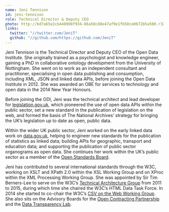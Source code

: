 ```yaml
---
name: Jeni Tennison
id: jeni-tennison
role: Technical Director & Deputy CEO
photo: http://bd7a65e2cb448908f934-86a50c88e47af9e1fb58ce0672b5a500.r32.cf3.rackcdn.com/uploads/assets/8e/22/528e225af362be664f00006e/square_Jeni-Tennison-GRS_7892-square-monochrome.jpg
links:
  twitter: "//twitter.com/JeniT"
  github: "//github.com/https://github.com/JeniT"
---
```


Jeni Tennison is the Technical Director and Deputy CEO of the Open Data Institute. She originally trained as a psychologist and knowledge engineer, gaining a PhD in collaborative ontology development from the University of Nottingham. She went on to work as an independent consultant and practitioner, specialising in open data publishing and consumption, including XML, JSON and linked data APIs, before joining the Open Data Institute in 2012\. She was awarded an OBE for services to technology and open data in the 2014 New Year Honours.

Before joining the ODI, Jeni was the technical architect and lead developer for [legislation.gov.uk](http://legislation.gov.uk/), which pioneered the use of open data APIs within the public sector, set a new standard in the publication of legislation on the web, and formed the basis of The National Archives’ strategy for bringing the UK’s legislation up to date as open, public data.

Within the wider UK public sector, Jeni worked on the early linked data work on [data.gov.uk](http://data.gov.uk/), helping to engineer new standards for the publication of statistics as linked data; building APIs for geographic, transport and education data; and supporting the publication of public sector organograms as open data. She continues her work within the UK’s public sector as a member of the [Open Standards Board](http://standards.data.gov.uk/osb/members).

Jeni has contributed to several international standards through the W3C, working on XSLT and XPath 2.0 within the XSL Working Group and on XProc within the XML Processing Working Group. She was appointed by Sir Tim Berners-Lee to serve on the W3C’s [Technical Architecture Group](http://www.w3.org/2001/tag/) from 2011 to 2015, during which time she chaired the W3C’s HTML Data Task Force. In 2014 she started to co-chair the W3C’s [CSV on the Web Working Group](https://www.w3.org/2013/csvw/wiki/Main_Page). She also sits on the Advisory Boards for the [Open Contracting Partnership](http://www.open-contracting.org/) and the [Data Transparency Lab](http://datatransparencylab.org/).
